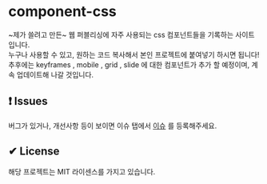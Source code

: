 # component-css

~제가 쓸려고 만든~ 웹 퍼블리싱에 자주 사용되는 css 컴포넌트들을 기록하는 사이트입니다.<br>
누구나 사용할 수 있고, 원하는 코드 복사해서 본인 프로젝트에 붙여넣기 하시면 됩니다! <br>
추후에는 keyframes , mobile , grid , slide 에 대한 컴포넌트가 추가 할 예정이며, 계속 업데이트해 나갈 것입니다.

## ❗ Issues

버그가 있거나, 개선사항 등이 보이면 이슈 탭에서 [이슈](https://github.com/Plush777/component-css/issues) 를 등록해주세요.

## ✔ License

해당 프로젝트는 MIT 라이센스를 가지고 있습니다.
